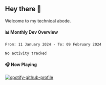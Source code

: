 ## Hey there 👋

Welcome to my technical abode.

#### 📊 Monthly Dev Overview
<!--START_SECTION:waka-->

```txt
From: 11 January 2024 - To: 09 February 2024

No activity tracked
```

<!--END_SECTION:waka-->

#### 🎧 Now Playing

[![spotify-github-profile](https://spotify-github-profile.vercel.app/api/view?uid=james2mid&cover_image=true&theme=natemoo-re)](https://open.spotify.com/user/james2mid?si=2b3baf2b09cb499e)
